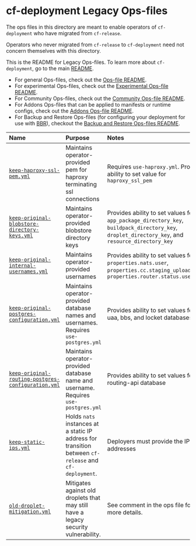 # cf-deployment Legacy Ops-files

The ops files in this directory
are meant to enable operators of `cf-deployment`
who have migrated from `cf-release`.

Operators who never migrated from `cf-release`
to `cf-deployment`
need not concern themselves with this directory.

This is the README for Legacy Ops-files. To learn more about `cf-deployment`, go to the main [README](../README.md). 

- For general Ops-files, check out the [Ops-file README](../README.md).
- For experimental Ops-files, check out the [Experimental Ops-file README](../experimental/README.md).
- For Community Ops-files, check out the [Community Ops-file README](../community/README.md).
- For Addons Ops-files that can be applied to manifests or runtime configs, check out the [Addons Ops-file README](../addons/README.md).
- For Backup and Restore Ops-files (for configuring your deployment for use with [BBR](https://github.com/cloudfoundry-incubator/bosh-backup-and-restore)), checkout the [Backup and Restore Ops-files README](../backup-and-restore/README.md).

| Name | Purpose | Notes |
|:---  |:---     |:---   |
| [`keep-haproxy-ssl-pem.yml`](keep-haproxy-ssl-pem.yml) | Maintains operator-provided pem for haproxy terminating ssl connections | Requires `use-haproxy.yml`. Provides ability to set value for `haproxy_ssl_pem` |
| [`keep-original-blobstore-directory-keys.yml`](keep-original-blobstore-directory-keys.yml) | Maintains operator-provided blobstore directory keys | Provides ability to set values for `app_package_directory_key`, `buildpack_directory_key`, `droplet_directory_key`, and `resource_directory_key` |
| [`keep-original-internal-usernames.yml`](keep-original-internal-usernames.yml) | Maintains operator-provided usernames | Provides ability to set values for `properties.nats.user`, `properties.cc.staging_upload_user`, `properties.router.status.user` |
| [`keep-original-postgres-configuration.yml`](keep-original-postgres-configuration.yml) | Maintains operator-provided database names and usernames. Requires `use-postgres.yml` | Provides ability to set values for cc, uaa, bbs, and locket databases |
| [`keep-original-routing-postgres-configuration.yml`](keep-original-routing-postgres-configuration.yml) | Maintains operator-provided database name and username. Requires `use-postgres.yml` | Provides ability to set values for routing-api database |
| [`keep-static-ips.yml`](keep-static-ips.yml) | Holds `nats` instances at a static IP address for transition between `cf-release` and `cf-deployment`. | Deployers must provide the IP addresses |
| [`old-droplet-mitigation.yml`](old-droplet-mitigation.yml) | Mitigates against old droplets that may still have a legacy security vulnerability. | See comment in the ops file for more details. |
